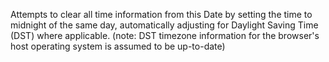 Attempts to clear all time information from this Date by setting the time to midnight of the same day,
automatically adjusting for Daylight Saving Time (DST) where applicable.
(note: DST timezone information for the browser's host operating system is assumed to be up-to-date)
